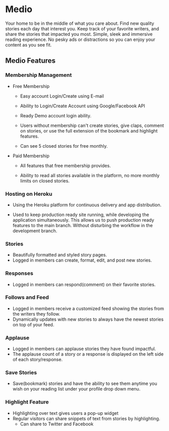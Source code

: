 # Medio
Your home to be in the middle of what you care about. Find new quality stories each day that interest you. Keep track of your favorite writers, and share the stories that impacted you most. Simple, sleek and immersive reading experience. No pesky ads or distractions so you can enjoy your content as you see fit. 

## Medio Features

### Membership Management

* Free Membership

    * Easy account Login/Create using E-mail

    * Ability to Login/Create Account using Google/Facebook API

    * Ready Demo account login ability.
    
    * Users without membership can't create stories, give claps, comment on stories, or use the full extension of the bookmark and highlight features.

    * Can see 5 closed stories for free monthly.

* Paid Membership

    * All features that free membership provides.

    * Ability to read all stories available in the platform, no more monthly limits on closed stories.


### Hosting on Heroku

* Using the Heroku platform for continuous delivery and app distribution.

* Used to keep production ready site running, while developing the application simultaneously. This allows us to push production ready features to the main branch. Without disturbing the workflow in the development branch.

### Stories

* Beautifully formatted and styled story pages.
* Logged in members can create, format, edit, and post new stories.

### Responses

* Logged in members can respond(comment) on their favorite stories.

### Follows and Feed

* Logged in members receive a customized feed showing the stories from the writers they follow.
* Dynamically updates with new stories to always have the newest stories on top of your feed.

### Applause

* Logged in members can applause stories they have found impactful.
* The applause count of a story or a response is displayed on the left side of each story/response.

### Save Stories

* Save(bookmark) stories and have the ability to see them anytime you wish on your reading list under your profile drop down menu.   

### Highlight Feature

* Highlighting over text gives users a pop-up widget
* Regular visitors can share snippets of text from stories by highlighting.
    * Can share to Twitter and Facebook